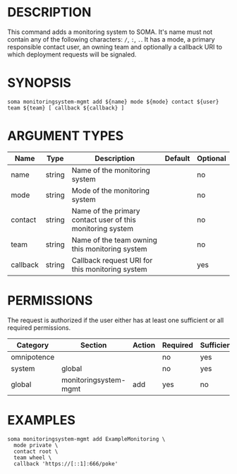 # DESCRIPTION

This command adds a monitoring system to SOMA. It's name must not
contain any of the following characters: `/`, `:`, `.`. It has a mode, a
primary responsible contact user, an owning team and optionally a
callback URI to which deployment requests will be signaled.

# SYNOPSIS

```
soma monitoringsystem-mgmt add ${name} mode ${mode} contact ${user} team ${team} [ callback ${callback} ]
```

# ARGUMENT TYPES

Name | Type |     Description   | Default | Optional
 --- |  --- | ----------------- | ------- | --------
name | string | Name of the monitoring system | | no
mode | string | Mode of the monitoring system | | no
contact | string | Name of the primary contact user of this monitoring system | | no
team | string | Name of the team owning this monitoring system | | no
callback | string | Callback request URI for this monitoring system | | yes

# PERMISSIONS

The request is authorized if the user either has at least one
sufficient or all required permissions.

Category | Section | Action | Required | Sufficient
 ------- | ------- | ------ | -------- | ----------
omnipotence | | | no | yes
system | global | | no | yes
global | monitoringsystem-mgmt | add | yes | no

# EXAMPLES

```
soma monitoringsystem-mgmt add ExampleMonitoring \
  mode private \
  contact root \
  team wheel \
  callback 'https://[::1]:666/poke'
```
